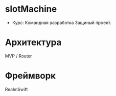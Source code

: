 # slotMachine

* Курс: Командная разработка
Защиный проект. 

# Архитектура
 MVP / Router
 
 
 # Фреймворк
RealmSwift


 
